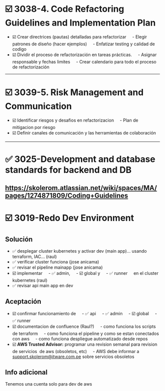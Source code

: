 # ☑️ 3038-4. Code Refactoring Guidelines and Implementation Plan
- ☑️ Crear directrices (pautas) detalladas para refactorizar
    - Elegir patrones de diseño (hacer ejemplos)
    - Enfatizar testing y calidad de codigo
- ☑️ Dividir el proceso de refactorización en tareas prácticas.
    - Asignar responsable y fechas limites
    - Crear calendario para todo el proceso de refactorización
---
# ☑️ 3039-5. Risk Management and Communication
- ☑️ Identificar riesgos y desafios en refactorizacion
    - Plan de mitigacion por riesgo
- ☑️ Definir canales de comunicación y las herramientas de colaboración
---
# ✅ 3025-Development and database standards for backend and DB
https://skolerom.atlassian.net/wiki/spaces/MA/pages/1274871809/Coding+Guidelines
---
# ☑️ 3019-Redo Dev Environment
## Solución
- ✅ desplegar cluster kubernetes y activar dev (main app)... usando terraform, IAC... (raul)
- ✅ verificar cluster funciona (jose anicama)
    <!-- - crendenciales de cuenta aws -->
    <!-- - configurar permisos ? (jose anicama)  -->
- ✅ revisar el pipeline mainapp (jose anicama)
- ☑️ implementar
    - ✅ admin,
    - ☑️ global y
    - ✅ runner
    en el cluster kubernetes (raul)
- ✅ revisar api main app en dev
## Aceptación
- ☑️ confirmar funcionamiento de
    - ✅ api
    - ✅ admin
    - ☑️ global
    - ✅ runner
- ☑️ documentacion de confluence (Raul?)
    - como funciona los scripts de terraform
    - como funciona el pipeline y como se estan conectados con aws
    - como funciona despliegue automatizado desde repos
- ☑️ **AWS Trusted Advisor:** programar una revision semanal para revision de servicios  de aws (obsoletos, etc)
    - AWS debe informar a support.skolerom@itware.com.pe sobre servicios obsoletos
## Info adicional
Tenemos una cuenta solo para dev de aws